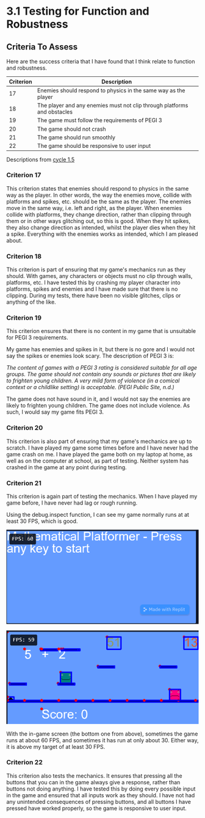 # 3.1 Testing for Function and Robustness

## Criteria To Assess

Here are the success criteria that I have found that I think relate to function and robustness.

| Criterion | Description                                                              |
| --------- | ------------------------------------------------------------------------ |
| 17        | Enemies should respond to physics in the same way as the player          |
| 18        | The player and any enemies must not clip through platforms and obstacles |
| 19        | The game must follow the requirements of PEGI 3                          |
| 20        | The game should not crash                                                |
| 21        | The game should run smoothly                                             |
| 22        | The game should be responsive to user input                              |

Descriptions from [cycle 1.5](../analysis/1.5-success-criteria.md)

### Criterion 17

This criterion states that enemies should respond to physics in the same way as the player. In other words, the way the enemies move, collide with platforms and spikes, etc. should be the same as the player. The enemies move in the same way, i.e. left and right, as the player. When enemies collide with platforms, they change direction, rather than clipping through them or in other ways glitching out, so this is good. When they hit spikes, they also change direction as intended, whilst the player dies when they hit a spike. Everything with the enemies works as intended, which I am pleased about.

### Criterion 18

This criterion is part of ensuring that my game's mechanics run as they should. With games, any characters or objects must no clip through walls, platforms, etc. I have tested this by crashing my player character into platforms, spikes and enemies and I have made sure that there is no clipping. During my tests, there have been no visible glitches, clips or anything of the like.

### Criterion 19

This criterion ensures that there is no content in my game that is unsuitable for PEGI 3 requirements.

My game has enemies and spikes in it, but there is no gore and I would not say the spikes or enemies look scary. The description of PEGI 3 is:

_The content of games with a PEGI 3 rating is considered suitable for all age groups. The game should not contain any sounds or pictures that are likely to frighten young children. A very mild form of violence (in a comical context or a childlike setting) is acceptable. (PEGI Public Site, n.d.)_

The game does not have sound in it, and I would not say the enemies are likely to frighten young children. The game does not include violence. As such, I would say my game fits PEGI 3.

### Criterion 20

This criterion is also part of ensuring that my game's mechanics are up to scratch. I have played my game some times before and I have never had the game crash on me. I have played the game both on my laptop at home, as well as on the computer at school, as part of testing. Neither system has crashed in the game at any point during testing.

### Criterion 21

This criterion is again part of testing the mechanics. When I have played my game before, I have never had lag or rough running.

Using the debug.inspect function, I can see my game normally runs at at least 30 FPS, which is good.

![](<../.gitbook/assets/image (11).png>)

![](<../.gitbook/assets/image (1) (1) (1).png>)

With the in-game screen (the bottom one from above), sometimes the game runs at about 60 FPS, and sometimes it has run at only about 30. Either way, it is above my target of at least 30 FPS.

### Criterion 22

This criterion also tests the mechanics. It ensures that pressing all the buttons that you can in the game always give a response, rather than buttons not doing anything. I have tested this by doing every possible input in the game and ensured that all inputs work as they should. I have not had any unintended consequences of pressing buttons, and all buttons I have pressed have worked properly, so the game is responsive to user input.
